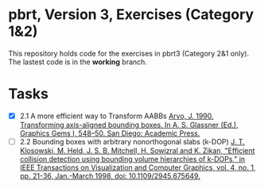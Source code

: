 pbrt, Version 3, Exercises (Category 1&2)
===============

This repository holds code for the exercises in pbrt3 (Category 2&1 only). The lastest code is in the **working** branch.

Tasks
===============
- [x] 2.1 A more efficient way to Transform AABBs [Arvo, J. 1990. Transforming axis-aligned bounding boxes. In A. S. Glassner (Ed.), Graphics Gems I, 548–50. San Diego: Academic Press.](http://inis.jinr.ru/sl/vol1/CMC/Graphics_Gems_1,ed_A.Glassner.pdf)
- [ ] 2.2 Bounding boxes with arbitrary nonorthogonal slabs (k-DOP) [J. T. Klosowski, M. Held, J. S. B. Mitchell, H. Sowizral and K. Zikan, "Efficient collision detection using bounding volume hierarchies of k-DOPs," in IEEE Transactions on Visualization and Computer Graphics, vol. 4, no. 1, pp. 21-36, Jan.-March 1998, doi: 10.1109/2945.675649.](https://ieeexplore.ieee.org/document/675649)